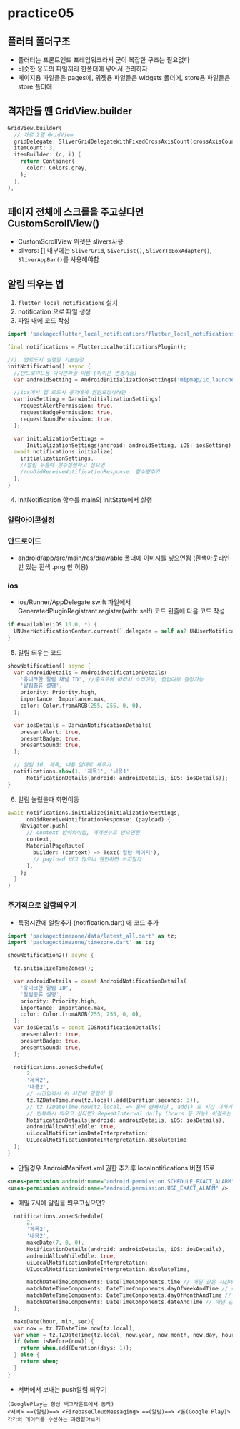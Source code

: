 # practice05

## 플러터 폴더구조
- 플러터는 프론트엔드 프레임워크라서 굳이 복잡한 구조는 필요없다
- 비슷한 용도의 파일끼리 한폴더에 넣어서 관리하자
- 페이지용 파일들은 pages에, 위젯용 파일들은 widgets 폴더에, store용 파일들은 store 폴더에

## 격자만들 땐 GridView.builder
```dart
GridView.builder(
  // 가로 2열 GridView
  gridDelegate: SliverGridDelegateWithFixedCrossAxisCount(crossAxisCount: 2),
  itemCount: 3,
  itemBuilder: (c, i) {
    return Container(
      color: Colors.grey,
    );
  },
),
```
## 페이지 전체에 스크롤을 주고싶다면 CustomScrollView()
- CustomScrollView 위젯은 slivers사용
- slivers: [] 내부에는 `SliverGrid`, `SiverList()`, `SliverToBoxAdapter()`, `SliverAppBar()`를 사용해야함

## 알림 띄우는 법
1. `flutter_local_notifications` 설치
2. notification 으로 파일 생성
3. 파일 내에 코드 작성
```dart
import 'package:flutter_local_notifications/flutter_local_notifications.dart';

final notifications = FlutterLocalNotificationsPlugin();

//1. 앱로드시 실행할 기본설정
initNotification() async {
  //안드로이드용 아이콘파일 이름 (아이콘 변경가능)
  var androidSetting = AndroidInitializationSettings('mipmap/ic_launcher');

  //ios에서 앱 로드시 유저에게 권한요청하려면
  var iosSetting = DarwinInitializationSettings(
    requestAlertPermission: true,
    requestBadgePermission: true,
    requestSoundPermission: true,
  );

  var initializationSettings =
      InitializationSettings(android: androidSetting, iOS: iosSetting);
  await notifications.initialize(
    initializationSettings,
    //알림 누를때 함수실행하고 싶으면
    //onDidReceiveNotificationResponse: 함수명추가
  );
}
```
4. initNotification 함수를 main의 initState에서 실행

### 알람아이콘설정

### 안드로이드
- android/app/src/main/res/drawable 폴더에 이미지를 넣으면됨 (흰색아웃라인만 있는 흰색 .png 만 허용)

### ios
- ios/Runner/AppDelegate.swift 파일에서 GeneratedPluginRegistrant.register(with: self) 코드 윗줄에 다음 코드 작성
```swift
if #available(iOS 10.0, *) {
  UNUserNotificationCenter.current().delegate = self as? UNUserNotificationCenterDelegate
} 
```


5. 알림 띄우는 코드
```dart
showNotification() async {
  var androidDetails = AndroidNotificationDetails(
    '유니크한 알림 채널 ID', //중요도에 따라서 소리여부, 팝업여부 결정가능
    '알림종류 설명',
    priority: Priority.high,
    importance: Importance.max,
    color: Color.fromARGB(255, 255, 0, 0),
  );

  var iosDetails = DarwinNotificationDetails(
    presentAlert: true,
    presentBadge: true,
    presentSound: true,
  );

  // 알림 id, 제목, 내용 맘대로 채우기
  notifications.show(1, '제목1', '내용1',
      NotificationDetails(android: androidDetails, iOS: iosDetails));
}
```

6. 알림 눌렀을때 화면이동
```dart
await notifications.initialize(initializationSettings,
      onDidReceiveNotificationResponse: (payload) {
    Navigator.push(
      // context 받아와야함, 매개변수로 받으면됨
      context,
      MaterialPageRoute(
        builder: (context) => Text('알람 페이지'),
        // payload 버그 많으니 웬만하면 쓰지말자
      ),
    );
  }
)
```

### 주기적으로 알람띄우기
- 특정시간에 알람추가 (notification.dart) 에 코드 추가
```dart
import 'package:timezone/data/latest_all.dart' as tz;
import 'package:timezone/timezone.dart' as tz;

showNotification2() async {

  tz.initializeTimeZones();

  var androidDetails = const AndroidNotificationDetails(
    '유니크한 알림 ID',
    '알림종류 설명',
    priority: Priority.high,
    importance: Importance.max,
    color: Color.fromARGB(255, 255, 0, 0),
  );
  var iosDetails = const IOSNotificationDetails(
    presentAlert: true,
    presentBadge: true,
    presentSound: true,
  );

  notifications.zonedSchedule(
      2,
      '제목2',
      '내용2',
      // 시간입력시 이 시간에 알람이 뜸
      tz.TZDateTime.now(tz.local).add(Duration(seconds: 3)),
      // tz.TZDateTime.now(tz.local) => 폰의 현재시간 , add() 로 시간 더하기 hours, days도 가능
      // 반복해서 띄우고 싶다면? RepeatInterval.daily (hours 등 가능) 이걸로는 주기적인 시간에 띄우기는 불가능
      NotificationDetails(android: androidDetails, iOS: iosDetails),
      androidAllowWhileIdle: true,
      uiLocalNotificationDateInterpretation:
      UILocalNotificationDateInterpretation.absoluteTime
  );
}
```

- 안될경우 AndroidManifest.xml 권한 추가후 localnotifications 버전 15로
```xml
<uses-permission android:name="android.permission.SCHEDULE_EXACT_ALARM" />
<uses-permission android:name="android.permission.USE_EXACT_ALARM" />
```

- 매일 7시에 알림을 띄우고싶으면?
```dart
  notifications.zonedSchedule(
      2,
      '제목2',
      '내용2',
      makeDate(7, 0, 0),
      NotificationDetails(android: androidDetails, iOS: iosDetails),
      androidAllowWhileIdle: true,
      uiLocalNotificationDateInterpretation:
      UILocalNotificationDateInterpretation.absoluteTime,

      matchDateTimeComponents: DateTimeComponents.time // 매일 같은 시간에 알림띄워줌
      matchDateTimeComponents: DateTimeComponents.dayOfWeekAndTime // 매주 같은 시간에 알림띄워줌
      matchDateTimeComponents: DateTimeComponents.dayOfMonthAndTime // 매달 같은 시간에 알림띄워줌
      matchDateTimeComponents: DateTimeComponents.dateAndTime // 매년 같은 시간에 알림띄워줌
  );

  makeDate(hour, min, sec){
  var now = tz.TZDateTime.now(tz.local);
  var when = tz.TZDateTime(tz.local, now.year, now.month, now.day, hour, min, sec);
  if (when.isBefore(now)) {
    return when.add(Duration(days: 1));
  } else {
    return when;
  }
}
```

- 서버에서 보내는 push알림 띄우기
```
(GooglePlay는 항상 백그라운드에서 동작)
<서버> ==(알림)==> <FirebaseCloudMessaging> ==(알림)==> <폰(Google Play)>
각각의 데이터를 수신하는 과정알아보기
```

